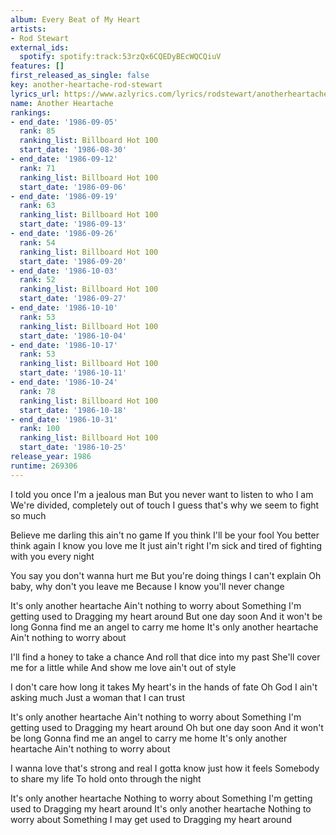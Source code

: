 ```yaml
---
album: Every Beat of My Heart
artists:
- Rod Stewart
external_ids:
  spotify: spotify:track:53rzQx6CQEDyBEcWQCQiuV
features: []
first_released_as_single: false
key: another-heartache-rod-stewart
lyrics_url: https://www.azlyrics.com/lyrics/rodstewart/anotherheartache.html
name: Another Heartache
rankings:
- end_date: '1986-09-05'
  rank: 85
  ranking_list: Billboard Hot 100
  start_date: '1986-08-30'
- end_date: '1986-09-12'
  rank: 71
  ranking_list: Billboard Hot 100
  start_date: '1986-09-06'
- end_date: '1986-09-19'
  rank: 63
  ranking_list: Billboard Hot 100
  start_date: '1986-09-13'
- end_date: '1986-09-26'
  rank: 54
  ranking_list: Billboard Hot 100
  start_date: '1986-09-20'
- end_date: '1986-10-03'
  rank: 52
  ranking_list: Billboard Hot 100
  start_date: '1986-09-27'
- end_date: '1986-10-10'
  rank: 53
  ranking_list: Billboard Hot 100
  start_date: '1986-10-04'
- end_date: '1986-10-17'
  rank: 53
  ranking_list: Billboard Hot 100
  start_date: '1986-10-11'
- end_date: '1986-10-24'
  rank: 78
  ranking_list: Billboard Hot 100
  start_date: '1986-10-18'
- end_date: '1986-10-31'
  rank: 100
  ranking_list: Billboard Hot 100
  start_date: '1986-10-25'
release_year: 1986
runtime: 269306
---
```

I told you once I'm a jealous man
But you never want to listen to who I am
We're divided, completely out of touch
I guess that's why we seem to fight so much

Believe me darling this ain't no game
If you think I'll be your fool
You better think again
I know you love me
It just ain't right
I'm sick and tired of fighting
with you every night

You say you don't wanna hurt me
But you're doing things I can't explain
Oh baby, why don't you leave me
Because I know you'll never change

It's only another heartache
Ain't nothing to worry about
Something I'm getting used to
Dragging my heart around
But one day soon
And it won't be long
Gonna find me an angel to carry me home
It's only another heartache
Ain't nothing to worry about

I'll find a honey to take a chance
And roll that dice into my past
She'll cover me for a little while
And show me love ain't out of style

I don't care how long it takes
My heart's in the hands of fate
Oh God I ain't asking much
Just a woman that I can trust

It's only another heartache
Ain't nothing to worry about
Something I'm getting used to
Dragging my heart around
Oh but one day soon
And it won't be long
Gonna find me an angel to carry me home
It's only another heartache
Ain't nothing to worry about

I wanna love that's strong and real
I gotta know just how it feels
Somebody to share my life
To hold onto through the night

It's only another heartache
Nothing to worry about
Something I'm getting used to
Dragging my heart around
It's only another heartache
Nothing to worry about
Something I may get used to
Dragging my heart around
